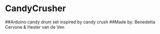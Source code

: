 # CandyCrusher
##Arduino candy drum set inspired by candy crush
##Made by: Benedetta Cervone & Hester van de Ven

